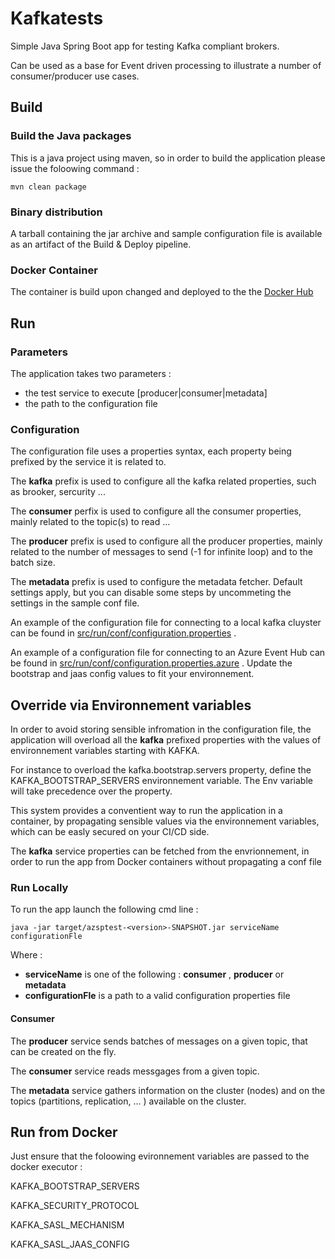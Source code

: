 # Kafkatests

Simple Java Spring Boot app for testing Kafka compliant brokers.

Can be used as a base for Event driven processing to illustrate a number of consumer/producer use cases.

## Build 

### Build the Java packages

This is a java project using maven, so in order to build the application please issue the foloowing command : 

```console
mvn clean package
```

### Binary distribution 

A tarball containing the jar archive and sample configuration file is available as an artifact of the Build & Deploy pipeline.

### Docker Container

The container is build upon changed and deployed to the the [Docker Hub](https://hub.docker.com/repository/docker/zlatkoa/kafkatests)

## Run 

### Parameters 

The application takes two parameters : 

- the test service to execute [producer|consumer|metadata]
- the path to the configuration file 

### Configuration 

The configuration file uses a properties syntax, each property being prefixed by the service it is related to.

The **kafka** prefix is used to configure all the kafka related properties, such as brooker, sercurity ...

The **consumer** perfix is used to configure all the consumer properties, mainly related to the topic(s) to read ...

The **producer** prefix is used to configure all the producer properties, mainly related to the number of messages to send (-1 for infinite loop) and to the batch size.

The **metadata** prefix is used to configure the metadata fetcher. Default settings apply, but you can disable some steps by uncommeting the settings in the sample conf file.

An example of the configuration file for connecting to a local kafka cluyster can be found in [src/run/conf/configuration.properties](src/run/conf/configuration.properties) .

An example of a configuration file for connecting to an Azure Event Hub can be found in [src/run/conf/configuration.properties.azure](src/run/conf/configuration.properties.azure) . Update the bootstrap and jaas config values to fit your environnement.

## Override via Environnement variables

In order to avoid storing sensible infromation in the configuration file, the application will overload all the **kafka** prefixed properties with the values of environnement variables starting with KAFKA.

For instance to overload the kafka.bootstrap.servers property, define the KAFKA_BOOTSTRAP_SERVERS environnement variable. The Env variable will take precedence over the property.

This system provides a conventient way to run the application in a container, by propagating sensible values via the environnement variables, which can be easly  secured on your CI/CD side.

The **kafka** service properties can be fetched from the envrionnement, in order to run the app from Docker containers without propagating a conf file 

### Run Locally 

To run the app launch the following cmd line : 

```console
java -jar target/azsptest-<version>-SNAPSHOT.jar serviceName configurationFle
```

Where : 
- **serviceName** is one of the following : **consumer** , **producer** or **metadata**
- **configurationFle** is a path to a valid configuration properties file

#### Consumer

The **producer** service sends batches of messages on a given topic, that can be created on the fly.

The **consumer** service reads messgages from a given topic.

The **metadata** service gathers information on the cluster (nodes) and on the topics (partitions, replication, ... ) available on the cluster.

## Run from Docker

Just ensure that the foloowing evironnement variables are passed to the docker executor : 

KAFKA_BOOTSTRAP_SERVERS

KAFKA_SECURITY_PROTOCOL

KAFKA_SASL_MECHANISM

KAFKA_SASL_JAAS_CONFIG

